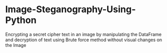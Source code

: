 # Image-Steganography-Using-Python
Encrypting a secret cipher text in an image by manipulating the DataFrame and decryption of text using Brute force method without visual changes on the Image
